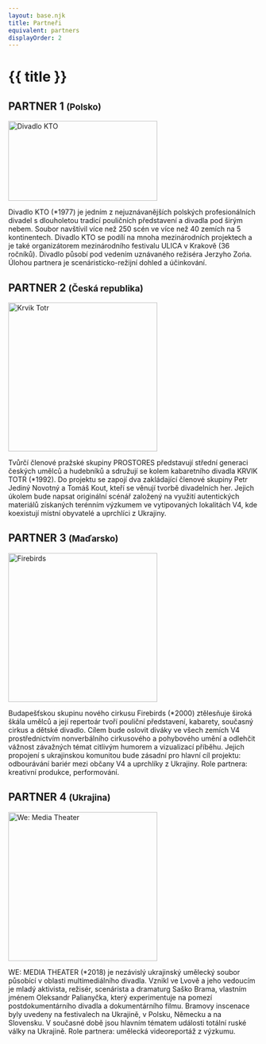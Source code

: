 ```yaml
---
layout: base.njk
title: Partneři
equivalent: partners
displayOrder: 2
---
```


# {{ title }}

<article>

## PARTNER 1 <small>(Polsko)</small>

[<img src="/img/partners/kto-teater-pl.png" width="300" height="161" alt="Divadlo KTO">](https://teatrkto.pl/)

Divadlo KTO (*1977) je jedním z nejuznávanějších polských profesionálních divadel s dlouholetou tradicí pouličních představení a divadla pod širým nebem. Soubor navštívil více než 250 scén ve více než 40 zemích na 5 kontinentech. Divadlo KTO se podílí na mnoha mezinárodních projektech a je také organizátorem mezinárodního festivalu ULICA v Krakově (36 ročníků). Divadlo působí pod vedením uznávaného režiséra Jerzyho Zońa. Úlohou partnera je scenáristicko-režijní dohled a účinkování.
</article>

<article>

## PARTNER 2 <small>(Česká republika)</small>

[<img src="/img/partners/krvik-totr-cz.png" width="300" height="300" alt="Krvik Totr">](https://krviktotr.cz/)

Tvůrčí členové pražské skupiny PROSTORES představují střední generaci českých umělců a hudebníků a sdružují se kolem kabaretního divadla KRVIK TOTR (*1992). Do projektu se zapojí dva zakládající členové skupiny Petr Jediný Novotný a Tomáš Kout, kteří se věnují tvorbě divadelních her. Jejich úkolem bude napsat originální scénář založený na využití autentických materiálů získaných terénním výzkumem ve vytipovaných lokalitách V4, kde koexistují místní obyvatelé a uprchlíci z Ukrajiny. 
</article>

<article>

## PARTNER 3 <small>(Maďarsko)</small>

[<img src="/img/partners/firebirds-hu.png" width="300" height="300" alt="Firebirds">](https://firebirds.hu/)

Budapešťskou skupinu nového cirkusu Firebirds (*2000) ztělesňuje široká škála umělců a její repertoár tvoří pouliční představení, kabarety, současný cirkus a dětské divadlo. Cílem bude oslovit diváky ve všech zemích V4 prostřednictvím nonverbálního cirkusového a pohybového umění a odlehčit vážnost závažných témat citlivým humorem a vizualizací příběhu. Jejich propojení s ukrajinskou komunitou bude zásadní pro hlavní cíl projektu: odbourávání bariér mezi občany V4 a uprchlíky z Ukrajiny. Role partnera: kreativní produkce, performování.
</article>

<article>

## PARTNER 4 <small>(Ukrajina)</small>

[<img src="/img/partners/we-media-theater-ua.png" width="300" height="300" alt="We: Media Theater">](https://www.facebook.com/WEmediatheater)

WE: MEDIA THEATER (*2018) je nezávislý ukrajinský umělecký soubor působící v oblasti multimediálního divadla. Vznikl ve Lvově a jeho vedoucím je mladý aktivista, režisér, scenárista a dramaturg Saško Brama, vlastním jménem Oleksandr Palianyčka, který experimentuje na pomezí postdokumentárního divadla a dokumentárního filmu. Bramovy inscenace byly uvedeny na festivalech na Ukrajině, v Polsku, Německu a na Slovensku. V současné době jsou hlavním tématem události totální ruské války na Ukrajině. Role partnera: umělecká videoreportáž z výzkumu.
</article>
